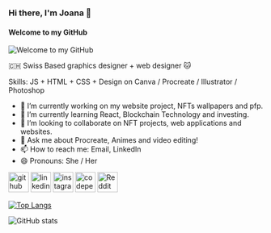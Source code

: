 ### Hi there, I'm Joana 🦋
#### Welcome to my GitHub
![Welcome to my GitHub](https://media1.giphy.com/media/v1.Y2lkPTc5MGI3NjExMHl5dG1iOWNxcW93d2FtN2szMmR5ZWxzMXI1MGZ3Z2hxdHkwYnlkYyZlcD12MV9pbnRlcm5hbF9naWZfYnlfaWQmY3Q9Zw/ptqAPgghLtHOa0SLJS/giphy.gif)

🇨🇭 Swiss Based graphics designer + web designer 🐱


Skills: JS + HTML + CSS + Design on Canva / Procreate / Illustrator / Photoshop

- 🔭 I’m currently working on my website project, NFTs wallpapers and pfp. 
- 🌱 I’m currently learning React, Blockchain Technology and investing. 
- 👯 I’m looking to collaborate on NFT projects, web applications and websites. 
- 💬 Ask me about Procreate, Animes and video editing! 
- 📫 How to reach me: Email, LinkedIn 
- 😄 Pronouns: She / Her 


[<img src='https://cdn.jsdelivr.net/npm/simple-icons@3.0.1/icons/github.svg' alt='github' height='40'>](https://github.com/JoanaSoares-dev)  [<img src='https://cdn.jsdelivr.net/npm/simple-icons@3.0.1/icons/linkedin.svg' alt='linkedin' height='40'>](https://www.linkedin.com/in/joanaayitesoares/)  [<img src='https://cdn.jsdelivr.net/npm/simple-icons@3.0.1/icons/instagram.svg' alt='instagram' height='40'>](https://www.instagram.com/josoares.dev/)  [<img src='https://cdn.jsdelivr.net/npm/simple-icons@3.0.1/icons/codepen.svg' alt='codepen' height='40'>](https://codepen.io/JoanaSoares-dev)  [<img src='https://cdn.jsdelivr.net/npm/simple-icons@3.0.1/icons/reddit.svg' alt='Reddit' height='40'>](https://www.reddit.com/user/Joana-dev)  

[![Top Langs](https://github-readme-stats.vercel.app/api/top-langs/?username=JoanaSoares-dev)](https://github.com/anuraghazra/github-readme-stats)

![GitHub stats](https://github-readme-stats.vercel.app/api?username=JoanaSoares-dev&show_icons=true)  

